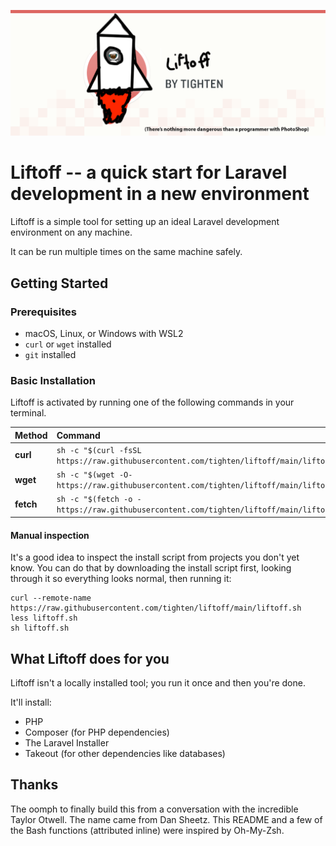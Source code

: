 ![Liftoff - a quick start for Laravel development in a new environment](liftoff-banner.png?version=1)

# Liftoff -- a quick start for Laravel development in a new environment

Liftoff is a simple tool for setting up an ideal Laravel development environment on any machine.

It can be run multiple times on the same machine safely.

## Getting Started

### Prerequisites

- macOS, Linux, or Windows with WSL2
- `curl` or `wget` installed
- `git` installed

### Basic Installation

Liftoff is activated by running one of the following commands in your terminal.

| Method    | Command                                                                                           |
|:----------|:--------------------------------------------------------------------------------------------------|
| **curl**  | `sh -c "$(curl -fsSL https://raw.githubusercontent.com/tighten/liftoff/main/liftoff.sh)"` |
| **wget**  | `sh -c "$(wget -O- https://raw.githubusercontent.com/tighten/liftoff/main/liftoff.sh)"`   |
| **fetch** | `sh -c "$(fetch -o - https://raw.githubusercontent.com/tighten/liftoff/main/liftoff.sh)"` |

#### Manual inspection

It's a good idea to inspect the install script from projects you don't yet know. You can do
that by downloading the install script first, looking through it so everything looks normal,
then running it:

```shell
curl --remote-name https://raw.githubusercontent.com/tighten/liftoff/main/liftoff.sh
less liftoff.sh
sh liftoff.sh
```

## What Liftoff does for you

Liftoff isn't a locally installed tool; you run it once and then you're done. 

It'll install:

- PHP
- Composer (for PHP dependencies)
- The Laravel Installer
- Takeout (for other dependencies like databases)

## Thanks

The oomph to finally build this from a conversation with the incredible Taylor Otwell.
The name came from Dan Sheetz.
This README and a few of the Bash functions (attributed inline) were inspired by Oh-My-Zsh.

